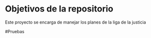 # Objetivos de la repositorio

Este proyecto se encarga de manejar los planes de la liga de la justicia

#Pruebas

